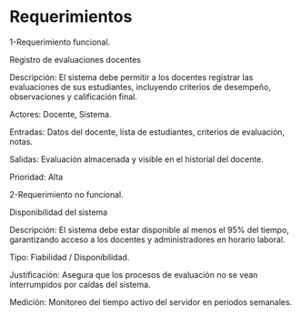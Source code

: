 # Requerimientos
1-Requerimiento funcional.

Registro de evaluaciones docentes

Descripción: El sistema debe permitir a los docentes registrar las evaluaciones de sus estudiantes, incluyendo criterios de desempeño, observaciones y calificación final.

Actores: Docente, Sistema.

Entradas: Datos del docente, lista de estudiantes, criterios de evaluación, notas.

Salidas: Evaluación almacenada y visible en el historial del docente.

Prioridad: Alta

2-Requerimiento no funcional.

Disponibilidad del sistema

Descripción: El sistema debe estar disponible al menos el 95% del tiempo, garantizando acceso a los docentes y administradores en horario laboral.

Tipo: Fiabilidad / Disponibilidad.

Justificación: Asegura que los procesos de evaluación no se vean interrumpidos por caídas del sistema.

Medición: Monitoreo del tiempo activo del servidor en períodos semanales.
